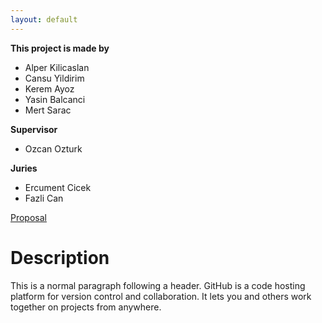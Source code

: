 ```yaml
---
layout: default
---
```


**This project is made by**
* Alper Kilicaslan
* Cansu Yildirim
* Kerem Ayoz
* Yasin Balcanci
* Mert Sarac

**Supervisor**
* Ozcan Ozturk

**Juries**
* Ercument Cicek
* Fazli Can


[Proposal](https://raw.githubusercontent.com/snatchapplication/snatchapplication.github.io/master/downloadable.txt)

# Description

This is a normal paragraph following a header. GitHub is a code hosting platform for version control and collaboration. It lets you and others work together on projects from anywhere.


